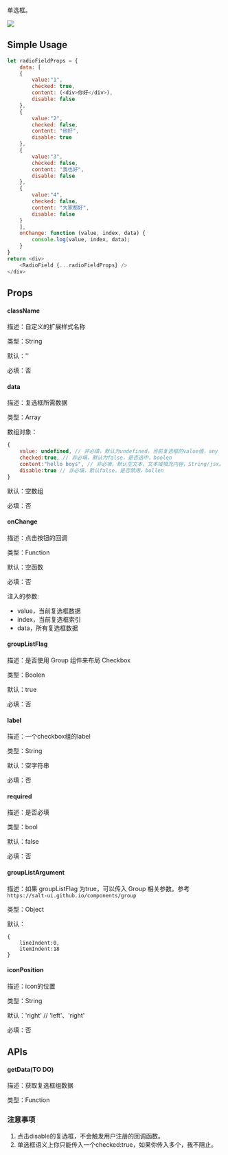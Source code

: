 

单选框。

![](http://gtms01.alicdn.com/tps/i1/TB1NxzWJFXXXXXiXVXXbLzyZVXX-320-194.png)


## Simple Usage
```javascript
let radioFieldProps = {
    data: [
    {
        value:"1",
        checked: true,
        content: (<div>你好</div>),
        disable: false
    }, 
    {
        value:"2",
        checked: false,
        content: "他好",
        disable: true
    }, 
    {
        value:"3",
        checked: false,
        content: "我也好",
        disable: false
    }, 
    {
        value:"4",
        checked: false,
        content: "大家都好",
        disable: false
    }
    ],
    onChange: function (value, index, data) {
        console.log(value, index, data);
    }
}
return <div>
    <RadioField {...radioFieldProps} />
</div>
```
## Props
#### className

描述：自定义的扩展样式名称

类型：String

默认：''

必填：否

#### data

描述：复选框所需数据

类型：Array

数组对象：
```javascript
{
    value: undefined, // 非必填，默认为undefined，当前复选框的value值，any
    checked:true, // 非必填，默认为false，是否选中，boolen
    content:"hello boys", // 非必填，默认空文本，文本域填充内容，String/jsx。该属性原名text，可继续使用，但不推荐。
    disable:true // 非必填，默认false，是否禁用，bollen
}    
```


默认：空数组

必填：否

#### onChange

描述：点击按钮的回调

类型：Function  

默认：空函数

必填：否

注入的参数:  
- value，当前复选框数据  
- index，当前复选框索引  
- data，所有复选框数据  

#### groupListFlag

描述：是否使用 Group 组件来布局 Checkbox

类型：Boolen

默认：true

必填：否

#### label

描述：一个checkbox组的label

类型：String

默认：空字符串

必填：否

#### required

描述：是否必填

类型：bool

默认：false

必填：否

#### groupListArgument

描述：如果 groupListFlag 为true，可以传入 Group 相关参数。参考 `https://salt-ui.github.io/components/group`

类型：Object

默认：  
```
{
    lineIndent:0,
    itemIndent:18
}
```

#### iconPosition

描述：icon的位置

类型：String

默认：'right' // 'left'、'right'

必填：否

## APIs
#### getData(TO DO)

描述：获取复选框组数据

类型：Function

### 注意事项

1. 点击disable的复选框，不会触发用户注册的回调函数。
2. 单选框语义上你只能传入一个checked:true，如果你传入多个，我不阻止。
